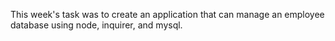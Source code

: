 This week's task was to create an application that can manage an employee database using node, inquirer, and mysql.